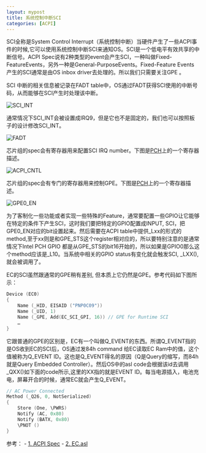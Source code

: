 ```yaml
---
layout: mypost
title: 系统控制中断SCI
categories: [ACPI]
---
```


SCI全称是System Control Interrupt（系统控制中断）当硬件产生了一些ACPI事件的时候,它可以使用系统控制中断SCI来通知OS。SCI是一个低电平有效共享的中断信号。ACPI Spec说有2种类型的event会产生SCI，一种叫做Fixed-FeatureEvents，另外一种是General-PurposeEvents。Fixed-Feature Events 产生的SCI通常是由OS inbox driver去处理的。所以我们只需要关注GPE 。

SCI 中断的相关信息被记录在FADT table中，OS通过FADT获得SCI使用的中断号码，从而能够在SCI产生时处理该中断。

![SCI_INT](SCI_INT.png)

通常情况下SCI_INT会被设置成IRQ9，但是它也不是固定的，我们也可以按照板子的设计修改SCI_INT。

![FADT](FADT.png)

芯片组的spec会有寄存器用来配置SCI IRQ number。下图是[PCH](https://www.intel.com/content/dam/www/public/us/en/documents/datasheets/9-series-chipset-pch-datasheet.pdf)上的一个寄存器描述。

![ACPI_CNTL](ACPI_CNTL.png)

 芯片组的spec会有专门的寄存器用来控制GPE。下图是[PCH](https://www.intel.com/content/dam/www/public/us/en/documents/datasheets/9-series-chipset-pch-datasheet.pdf)上的一个寄存器描述。

![GPE0_EN](GPE0_EN.png)

为了客制化一些功能或者实现一些特殊的Feature，通常要配置一些GPIO让它能够在特定的条件下产生SCI，这时我们要把特定的GPIO配置成INPUT, SCI，把GPE0_EN对应的bit设置起来。然后需要在ACPI table中提供_Lxx的形式的method,至于xx则是和GPE_STS这个register相对应的，所以要特别注意的是通常情况下Intel PCH GPIO 都是从GPE_STS的bit16开始的，所以如果是GPIO0那么这个method应该是_L10。当系统中相关的GPIO status有变化就会触发SCI, _LXX(),就会被调用了。

EC的SCI虽然跟通常的GPE稍有差别, 但本质上它仍然是GPE。参考代码如下图所示：

```c
Device (EC0)
{
	Name (_HID, EISAID ("PNP0C09"))
	Name (_UID, 1)
	Name (_GPE, Add(EC_SCI_GPI, 16)) // GPE for Runtime SCI
	…
}
```	
它跟普通的GPE的区别是，EC有一个叫做Q_EVENT的东西。所谓Q_EVENT指的是OS收到EC的SCI后，OS通过发84h command 给EC读取EC Ram中的值，这个值被称为Q_EVENT ID。这也是Q_EVENT得名的原因（Q是Query的缩写，而84h就是Query Embedded Controller）。然后OS中的asl code会根据该id去调用_QXX()如下面的code所示,这里的XX指的就是EVENT ID。每当电源插入，电池充电，屏幕开合的时候，通常EC就会产生Q_EVENT。

```c
// AC Power Connected
Method (_Q26, 0, NotSerialized)
{
	Store (One, \PWRS)
	Notify (AC, 0x80)
	Notify (BATX, 0x80)
	\PNOT ()
}
```	

参考： 
	- [1. ACPI Spec](https://www.uefi.org/sites/default/files/resources/ACPI_6_2.pdf)
	- [2. EC.asl](https://github.com/roboard/coreboot/blob/master/src/ec/quanta/it8518/acpi/ec.asl)
	
